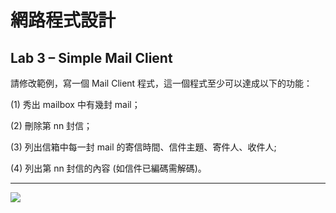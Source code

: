 # 網路程式設計
## Lab 3 – Simple Mail Client

請修改範例，寫一個 Mail Client 程式，這一個程式至少可以達成以下的功能：

(1)   秀出 mailbox 中有幾封 mail；

(2)   刪除第 nn 封信；

(3)   列出信箱中每一封 mail 的寄信時間、信件主題、寄件人、收件人;

(4)   列出第 nn 封信的內容 (如信件已編碼需解碼)。


--------


<img src="https://github.com/AlanPan0131/Simple-Mail-Client/blob/main/image/image1.gif?row=true">